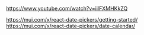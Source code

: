 https://www.youtube.com/watch?v=iilFXMHKkZQ

https://mui.com/x/react-date-pickers/getting-started/
https://mui.com/x/react-date-pickers/date-calendar/